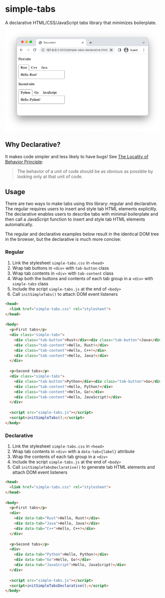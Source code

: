 # simple-tabs

A declarative HTML/CSS/JavaScript tabs library that minimizes boilerplate.

![Screenshot](images/screenshot.png)

## Why Declarative?

It makes code simpler and less likely to have bugs! See [The Locality of Behavior Principle](https://htmx.org/essays/locality-of-behaviour/):

> The behavior of a unit of code should be as obvious as possible by looking only at that unit of code.

## Usage

There are two ways to make tabs using this library: regular and declarative. The regular requires users to insert and style tab HTML elements explicitly. The declarative enables users to describe tabs with minimal boilerplate and then call a JavaScript function to insert and style tab HTML elements automatically.

The regular and declarative examples below result in the identical DOM tree in the browser, but the declarative is much more concise:

### Regular

1. Link the stylesheet `simple-tabs.css` in `<head>`
2. Wrap tab buttons in `<div>` with `tab-button` class
3. Wrap tab contents in `<div>` with `tab-content` class
4. Wrap both the buttons and contents of each tab group in a `<div>` with `simple-tabs` class
5. Include the script `simple-tabs.js` at the end of `<body>`
6. Call `initSimpleTabs()` to attach DOM event listeners

```html
<head>
  <link href="simple-tabs.css" rel="stylesheet">
</head>

<body>
  <p>First tabs</p>
  <div class="simple-tabs">
    <div class="tab-button">Rust</div><div class="tab-button">Java</div><div class="tab-button">C++</div>
    <div class="tab-content">Hello, Rust!</div>
    <div class="tab-content">Hello, C++!</div>
    <div class="tab-content">Hello, Java!</div>
  </div>

  <p>Second tabs</p>
  <div class="simple-tabs">
    <div class="tab-button">Python</div><div class="tab-button">Go</div><div class="tab-button">JavaScript</div>
    <div class="tab-content">Hello, Python!</div>
    <div class="tab-content">Hello, Go!</div>
    <div class="tab-content">Hello, JavaScript!</div>
  </div>

  <script src="simple-tabs.js"></script>
  <script>initSimpleTabs();</script>
</body>
```

### Declarative

1. Link the stylesheet `simple-tabs.css` in `<head>`
2. Wrap tab contents in `<div>` with a `data-tab={label}` attribute 
3. Wrap the contents of each tab group in a `<div>`
4. Include the script `simple-tabs.js` at the end of `<body>`
5. Call `initSimpleTabsDeclarative()` to generate tab HTML elements and attach DOM event listeners

```html
<head>
  <link href="simple-tabs.css" rel="stylesheet">
</head>

<body>
  <p>First tabs</p>
  <div>
    <div data-tab="Rust">Hello, Rust!</div>
    <div data-tab="Java">Hello, Java!</div>
    <div data-tab="C++">Hello, C++!</div>
  </div>

  <p>Second tabs</p>
  <div>
    <div data-tab="Python">Hello, Python!</div>
    <div data-tab="Go">Hello, Go!</div>
    <div data-tab="JavaScript">Hello, JavaScript!</div>
  </div>

  <script src="simple-tabs.js"></script>
  <script>initSimpleTabsDeclarative();</script>
</body>
```